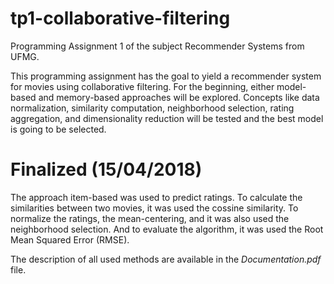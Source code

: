 # tp1-collaborative-filtering
Programming Assignment 1 of the subject Recommender Systems from UFMG.

This programming assignment has the goal to yield a recommender system for movies using collaborative filtering. For the beginning, either model-based and memory-based approaches will be explored. Concepts like data normalization, similarity computation, neighborhood selection, rating aggregation, and dimensionality reduction will be tested and the best model is going to be selected.

# Finalized (15/04/2018)
The approach item-based was used to predict ratings. To calculate the similarities between two movies, it was used the cossine similarity. To normalize the ratings, the mean-centering, and it was also used the neighborhood selection. And to evaluate the algorithm, it was used the Root Mean Squared Error (RMSE).

The description of all used methods are available in the *Documentation.pdf* file.
